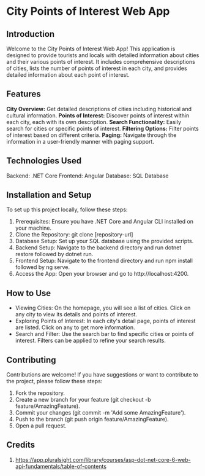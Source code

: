 
# City Points of Interest Web App

## Introduction
Welcome to the City Points of Interest Web App! This application is designed to provide tourists and locals with detailed information about cities and their various points of interest. 
It includes comprehensive descriptions of cities, lists the number of points of interest in each city, and provides detailed information about each point of interest.

## Features
**City Overview:** Get detailed descriptions of cities including historical and cultural information.
**Points of Interest:** Discover points of interest within each city, each with its own description.
**Search Functionality:** Easily search for cities or specific points of interest.
**Filtering Options:** Filter points of interest based on different criteria.
**Paging:** Navigate through the information in a user-friendly manner with paging support.

## Technologies Used
Backend: .NET Core
Frontend: Angular
Database: SQL Database

## Installation and Setup
To set up this project locally, follow these steps:

1. Prerequisites: Ensure you have .NET Core and Angular CLI installed on your machine.
2. Clone the Repository: git clone [repository-url]
3. Database Setup: Set up your SQL database using the provided scripts.
4. Backend Setup: Navigate to the backend directory and run dotnet restore followed by dotnet run.
5. Frontend Setup: Navigate to the frontend directory and run npm install followed by ng serve.
6. Access the App: Open your browser and go to http://localhost:4200.
   
## How to Use
- Viewing Cities: On the homepage, you will see a list of cities. Click on any city to view its details and points of interest.
- Exploring Points of Interest: In each city's detail page, points of interest are listed. Click on any to get more information.
- Search and Filter: Use the search bar to find specific cities or points of interest. Filters can be applied to refine your search results.

## Contributing
Contributions are welcome! If you have suggestions or want to contribute to the project, please follow these steps:

1. Fork the repository.
2. Create a new branch for your feature (git checkout -b feature/AmazingFeature).
3. Commit your changes (git commit -m 'Add some AmazingFeature').
4. Push to the branch (git push origin feature/AmazingFeature).
5. Open a pull request.

## Credits
1. https://app.pluralsight.com/library/courses/asp-dot-net-core-6-web-api-fundamentals/table-of-contents

